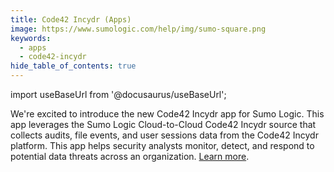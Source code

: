 ```yaml
---
title: Code42 Incydr (Apps)
image: https://www.sumologic.com/help/img/sumo-square.png
keywords:
  - apps
  - code42-incydr
hide_table_of_contents: true    
---
```


import useBaseUrl from '@docusaurus/useBaseUrl';



We're excited to introduce the new Code42 Incydr app for Sumo Logic. This app leverages the Sumo Logic Cloud-to-Cloud Code42 Incydr source that collects audits, file events, and user sessions data from the Code42 Incydr platform. This app helps security analysts monitor, detect, and respond to potential data threats across an organization. [Learn more](/docs/integrations/saas-cloud/code42-incydr/).